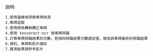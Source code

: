 說明:

    1.使用邊緣偵測做車牌偵測
    2.車牌追蹤
    3.使用視角轉換轉正車牌
    4.使用 tesseract-ocr 做車牌辨識
    5.計算車牌辨識結果的次數，若相同辨識結果次數達定值，做為該車牌最終的辨識結果
    6.資料、車牌和影片儲存
    7.實測結果請參考影片
